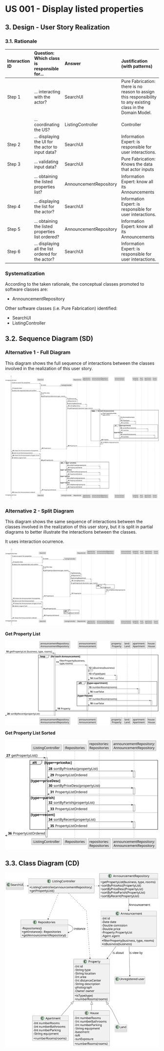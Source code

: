 # US 001 - Display listed properties

## 3. Design - User Story Realization 

### 3.1. Rationale


| Interaction ID | Question: Which class is responsible for...         | Answer                 | Justification (with patterns)                                                                                 |
|:---------------|:----------------------------------------------------|:-----------------------|:--------------------------------------------------------------------------------------------------------------|
| Step 1  		     | 	... interacting with the actor?                    | SearchUI               | Pure Fabrication: there is no reason to assign this responsibility to any existing class in the Domain Model. |
| 		             | 	... coordinating the US?                           | ListingController      | Controller                                                                                                    |
| Step 2  		     | ... displaying the UI for the actor to input data?  | SearchUI               | Information Expert: is responsible for user interactions.                                                     |
| Step 3  		     | 	... validating input data?                         | SearchUI               | Pure Fabrication: Knows the data that actor inputs                                                            |
| 		             | 	... obtaining the listed properties list?          | AnnouncementRepository | Information Expert: know all its Announcements                                                                |
| Step 4  		     | 	... displaying the list for the actor?             | SearchUI               | Information Expert: is responsible for user interactions.                                                     |
| Step 5  		     | 	... obtaining the listed properties list ordered?  | AnnouncementRepository | Information Expert: know all its Announcements                                                                |
| Step 6  		     | 	... displaying all the list ordered for the actor? | SearchUI               | Information Expert: is responsible for user interactions.                                                     |



### Systematization ##

According to the taken rationale, the conceptual classes promoted to software classes are: 

 * AnnouncementRepository

Other software classes (i.e. Pure Fabrication) identified: 

 * SearchUI
 * ListingController

## 3.2. Sequence Diagram (SD)

### Alternative 1 - Full Diagram

This diagram shows the full sequence of interactions between the classes involved in the realization of this user story.

![Sequence Diagram - Full](svg/us001-sequence-diagram-full.svg)

### Alternative 2 - Split Diagram

This diagram shows the same sequence of interactions between the classes involved in the realization of this user story, but it is split in partial diagrams to better illustrate the interactions between the classes.

It uses interaction ocurrence.


![Sequence Diagram - split](svg/us001-sequence-diagram-split.svg)

**Get Property List**

![Sequence Diagram - Partial - Get Prperty List](svg/us001-sequence-diagram-partial-get-property-list.svg)

**Get Property List Sorted**

![Sequence Diagram - Partial - Get Task Category Object](svg/us001-sequence-diagram-partial-get-property-list-sort.svg)


## 3.3. Class Diagram (CD)

![Class Diagram](svg/us001-class-diagram.svg)